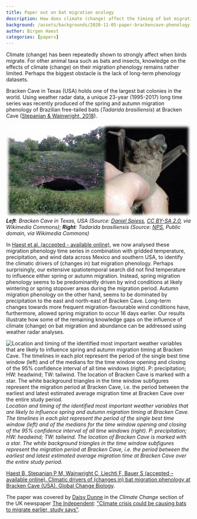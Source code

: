 ```yaml
---
title: Paper out on bat migration ecology
description: How does climate (change) affect the timing of bat migration at Bracken Cave (USA)?
background: /assets/backgrounds/2020-11-05-paper-brackencave-phenology.jpg
author: Birgen Haest
categories: [papers]
---
```


Climate (change) has been repeatedly shown to strongly affect when birds migrate. For other animal taxa such as bats and insects, knowledge on the effects of climate (change) on their migration phenology remains rather limited. Perhaps the biggest obstacle is the lack of long-term phenology datasets. 

Bracken Cave in Texas (USA) holds one of the largest bat colonies in the world. Using weather radar data, a unique 23-year (1995-2017) long time series was recently produced of the spring and autumn migration phenology of Brazilian free-tailed bats (*Tadarida brasiliensis*) at Bracken Cave ([Stepanian & Wainwright, 2018](https://doi.org/10.1111/gcb.14051)).

![Left: Bracken Cave in Texas, USA (Source: Daniel Spiess, CC BY-SA 2.0, via Wikimedia Commons); Right: Tadarida brasiliensis (Source: NPS, Public domain, via Wikimedia Commons)](/assets/images/2020-11-05-paper-brackencave-phenology-caveandbats.jpg)
_**Left**: Bracken Cave in Texas, USA (Source: [Daniel Spiess](https://commons.wikimedia.org/wiki/File:Bracken_Cave_Bats.jpg), [CC BY-SA 2.0](https://creativecommons.org/licenses/by-sa/2.0), via Wikimedia Commons); **Right**: Tadarida brasiliensis (Source: [NPS](https://commons.wikimedia.org/wiki/File:Tadarida_brasiliensis.jpg), Public domain, via Wikimedia Commons)_

In [Haest et al. (accepted - available online)](https://doi.org/10.1111/gcb.15433), we now analysed these migration phenology time series in combination with gridded temperature, precipitation, and wind data across Mexico and southern USA, to identify the climatic drivers of (changes in) bat migration phenology. Perhaps surprisingly, our extensive spatiotemporal search did not find temperature to influence either spring or autumn migration. Instead, spring migration phenology seems to be predominantly driven by wind conditions at likely wintering or spring stopover areas during the migration period. Autumn migration phenology on the other hand, seems to be dominated by precipitation to the east and north-east of Bracken Cave. Long-term changes towards more frequent migration-favourable wind conditions have, furthermore, allowed spring migration to occur 16 days earlier. Our results illustrate how some of the remaining knowledge gaps on the influence of climate (change) on bat migration and abundance can be addressed using weather radar analyses.  

![Location and timing of the identified most important weather variables that are likely to influence spring and autumn migration timing at Bracken Cave. The timelines in each plot represent the period of the single best time window (left) and of the medians for the time window opening and closing of the 95% confidence interval of all time windows (right). P: precipitation; HW: headwind; TW: tailwind. The location of Bracken Cave is marked with a star. The white background triangles in the time window subfigures represent the migration period at Bracken Cave, i.e. the period between the earliest and latest estimated average migration time at Bracken Cave over the entire study period.](/assets/images/2020-11-05-paper-brackencave-phenology-resultsmap.jpg)
_Location and timing of the identified most important weather variables that are likely to influence spring and autumn migration timing at Bracken Cave. The timelines in each plot represent the period of the single best time window (left) and of the medians for the time window opening and closing of the 95% confidence interval of all time windows (right). P: precipitation; HW: headwind; TW: tailwind. The location of Bracken Cave is marked with a star. The white background triangles in the time window subfigures represent the migration period at Bracken Cave, i.e. the period between the earliest and latest estimated average migration time at Bracken Cave over the entire study period._

[Haest B, Stepanian P M, Wainwright C, Liechti F, Bauer S (accepted – available online). Climatic drivers of (changes in) bat migration phenology at Bracken Cave (USA). Global Change Biology](https://doi.org/10.1111/gcb.15433).

The paper was covered by [Daisy Dunne](https://www.independent.co.uk/author/daisy-dunne) in the _Climate Change_ section of the UK newspaper [The Independent](https://www.independent.co.uk/): ["Climate crisis could be causing bats to migrate earlier, study says"](https://www.independent.co.uk/environment/climate-change/bat-migration-climate-change-us-b1722435.html).